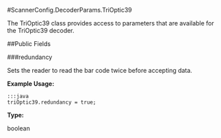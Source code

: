#ScannerConfig.DecoderParams.TriOptic39

The TriOptic39 class provides access to parameters that are available
 for the TriOptic39 decoder.

##Public Fields

###redundancy

Sets the reader to read the bar code twice before accepting data.

 

**Example Usage:**
	
	:::java	
	triOptic39.redundancy = true;


**Type:**

boolean

